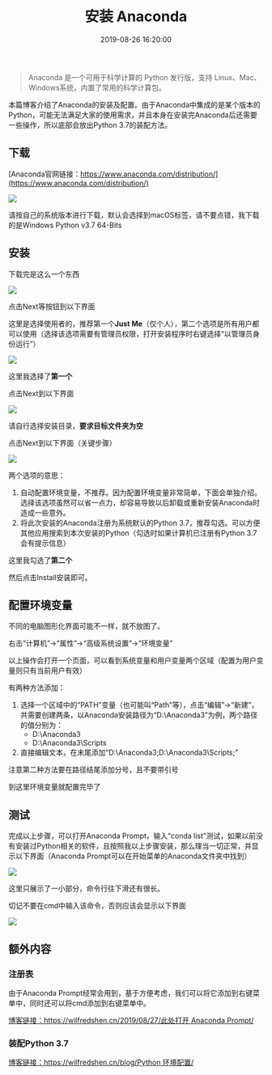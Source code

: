 ﻿---
layout: post
title: 安装 Anaconda
date: 2019-08-26 16:20:00
tags:
- Anaconda
- Python
categories:
- install
- Anaconda
---

> Anaconda 是一个可用于科学计算的 Python 发行版，支持 Linux、Mac、Windows系统，内置了常用的科学计算包。

本篇博客介绍了Anaconda的安装及配置。由于Anaconda中集成的是某个版本的Python，可能无法满足大家的使用需求，并且本身在安装完Anaconda后还需要一些操作，所以底部会放出Python 3.7的装配方法。

## 下载

[Anaconda官网链接：https://www.anaconda.com/distribution/](https://www.anaconda.com/distribution/)

![][pic-1]

请按自己的系统版本进行下载，默认会选择到macOS标签，请不要点错，我下载的是Windows Python v3.7 64-Bits

## 安装

下载完是这么一个东西

![][pic-2]

点击Next等按钮到以下界面

这里是选择使用者的，推荐第一个**Just Me**（仅个人），第二个选项是所有用户都可以使用（选择该选项需要有管理员权限，打开安装程序时右键选择“以管理员身份运行”）

![][pic-3]

这里我选择了**第一个**

点击Next到以下界面

![][pic-4]

请自行选择安装目录，**要求目标文件夹为空**

点击Next到以下界面（关键步骤）

![][pic-5]

两个选项的意思：

1. 自动配置环境变量，不推荐。因为配置环境变量非常简单，下面会单独介绍。选择该选项虽然可以省一点力，却容易导致以后卸载或重新安装Anaconda时造成一些意外。
2. 将此次安装的Anaconda注册为系统默认的Python 3.7，推荐勾选。可以方便其他应用搜索到本次安装的Python（勾选时如果计算机已注册有Python 3.7会有提示信息）

这里我勾选了**第二个**

然后点击Install安装即可。

## 配置环境变量

不同的电脑图形化界面可能不一样，就不放图了。

右击“计算机”→“属性”→“高级系统设置”→“环境变量”

以上操作会打开一个页面，可以看到系统变量和用户变量两个区域（配置为用户变量则只有当前用户有效）

有两种方法添加：

1. 选择一个区域中的“PATH”变量（也可能叫“Path”等），点击“编辑”→“新建”，共需要创建两条，以Anaconda安装路径为“D:\Anaconda3”为例，两个路径的值分别为：
   * D:\Anaconda3
   * D:\Anaconda3\Scripts
2. 直接编辑文本，在末尾添加“D:\Anaconda3;D:\Anaconda3\Scripts;”

注意第二种方法要在路径结尾添加分号，且不要带引号

到这里环境变量就配置完毕了

## 测试

完成以上步骤，可以打开Anaconda Prompt，输入“conda list”测试，如果以前没有安装过Python相关的软件，且按照我以上步骤安装，那么理当一切正常，并显示以下界面（Anaconda Prompt可以在开始菜单的Anaconda文件夹中找到）

![][pic-6]

这里只展示了一小部分，命令行往下滑还有很长。

切记不要在cmd中输入该命令，否则应该会显示以下界面

![][pic-7]

## 额外内容

### 注册表

由于Anaconda Prompt经常会用到，基于方便考虑，我们可以将它添加到右键菜单中，同时还可以将cmd添加到右键菜单中。

[博客链接：https://wilfredshen.cn/2019/08/27/此处打开 Anaconda Prompt/](https://wilfredshen.cn/2019/08/27/2019-08-27-%E6%AD%A4%E5%A4%84%E6%89%93%E5%BC%80%20Anaconda%20Prompt/)

### 装配Python 3.7

[博客链接：https://wilfredshen.cn/blog/Python 环境配置/](https://wilfredshen.cn/2019/08/26/2019-08-26-Python%20%E7%8E%AF%E5%A2%83%E9%85%8D%E7%BD%AE/)

[pic-1]: http://static.wilfredshen.cn/images/%E5%AE%89%E8%A3%85%20Anaconda/pic-1.png
[pic-2]: http://static.wilfredshen.cn/images/%E5%AE%89%E8%A3%85%20Anaconda/pic-2.png
[pic-3]: http://static.wilfredshen.cn/images/%E5%AE%89%E8%A3%85%20Anaconda/pic-3.png
[pic-4]: http://static.wilfredshen.cn/images/%E5%AE%89%E8%A3%85%20Anaconda/pic-4.png
[pic-5]: http://static.wilfredshen.cn/images/%E5%AE%89%E8%A3%85%20Anaconda/pic-5.png
[pic-6]: http://static.wilfredshen.cn/images/%E5%AE%89%E8%A3%85%20Anaconda/pic-6.png
[pic-7]: http://static.wilfredshen.cn/images/%E5%AE%89%E8%A3%85%20Anaconda/pic-7.png
